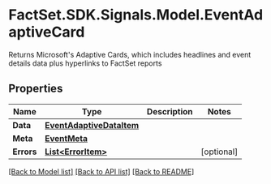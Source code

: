 # FactSet.SDK.Signals.Model.EventAdaptiveCard
Returns Microsoft's Adaptive Cards, which includes headlines and event details data plus hyperlinks to FactSet reports

## Properties

Name | Type | Description | Notes
------------ | ------------- | ------------- | -------------
**Data** | [**EventAdaptiveDataItem**](EventAdaptiveDataItem.md) |  | 
**Meta** | [**EventMeta**](EventMeta.md) |  | 
**Errors** | [**List&lt;ErrorItem&gt;**](ErrorItem.md) |  | [optional] 

[[Back to Model list]](../README.md#documentation-for-models) [[Back to API list]](../README.md#documentation-for-api-endpoints) [[Back to README]](../README.md)

